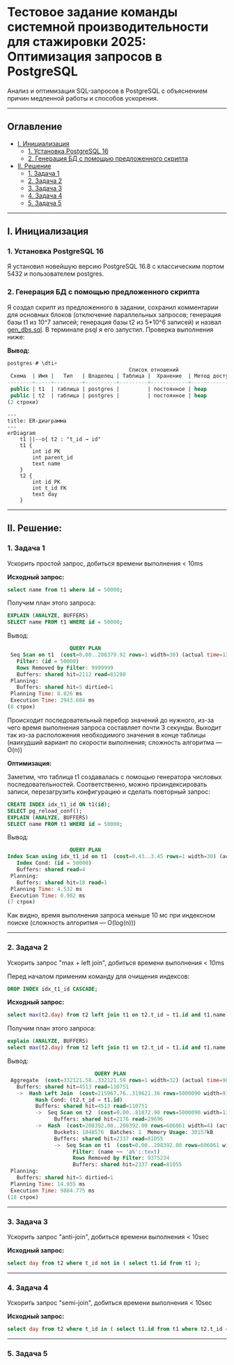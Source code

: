 # Тестовое задание команды системной производительности для стажировки 2025: Оптимизация запросов в PostgreSQL

Анализ и оптимизация SQL-запросов в PostgreSQL с объяснением причин медленной работы и способов ускорения.

---

## Оглавление

- [I. Инициализация](#i-ициализация)
  - [1. Установка PostgreSQL 16](#1-установка-postgresql-16)
  - [2. Генерация БД с помощью предложенного скрипта](#2-генерация-бд-с-помощью-предложенного-скрипта)
- [II. Решение](#ii-решение)
  - [1. Задача 1](#1-задача-1)
  - [2. Задача 2](#2-задача-2)
  - [3. Задача 3](#3-задача-3)
  - [4. Задача 4](#4-задача-4)
  - [5. Задача 5](#5-задача-5)

---

## I. Инициализация

### 1. Установка PostgreSQL 16

Я установил новейшую версию PostgreSQL 16.8 с классическим портом 5432 и пользователем postgres.

### 2. Генерация БД с помощью предложенного скрипта

Я создал скрипт из предложенного в задании, сохранил комментарии для основных блоков (отключение параллельных запросов; генерация базы t1 из 10^7 записей; генерация базы t2 из 5*10^6 записей) и назвал [gen_dbs.sql](gen_dbs.sql). 
В терминале psql я его запустил. Проверка выполнения ниже:

**Вывод:**

```sql
postgres-# \dti+
                                       Список отношений
 Схема  | Имя |   Тип   | Владелец | Таблица |  Хранение  | Метод доступа | Размер | Описание
--------+-----+---------+----------+---------+------------+---------------+--------+----------
 public | t1  | таблица | postgres |         | постоянное | heap          | 652 MB |
 public | t2  | таблица | postgres |         | постоянное | heap          | 249 MB |
(2 строки)
```

```mermaid
---
title: ER-диаграмма
---
erDiagram
    t1 ||--o{ t2 : "t_id → id"
    t1 {
        int id PK
        int parent_id
        text name
    }
    t2 {
        int id PK
        int t_id FK
        text day
    }
```

---

## II. Решение:

### 1. Задача 1

Ускорить простой запроc, добиться времени выполнения < 10ms

**Исходный запрос:**

``` sql
select name from t1 where id = 50000;
```
Получим план этого запроса:

``` sql
EXPLAIN (ANALYZE, BUFFERS)
SELECT name FROM t1 WHERE id = 50000;
```

Вывод:

```sql
                    QUERY PLAN
 Seq Scan on t1  (cost=0.00..208379.92 rows=1 width=30) (actual time=13.877..2941.615 rows=1 loops=1)
   Filter: (id = 50000)
   Rows Removed by Filter: 9999999
   Buffers: shared hit=2112 read=81280
 Planning:
   Buffers: shared hit=5 dirtied=1
 Planning Time: 8.826 ms
 Execution Time: 2943.684 ms
(8 строк)
```

Происходит последовательный перебор значений до нужного, из-за чего время выполнения запроса составляет почти 3 секунды. Выходит так из-за расположения необходимого значения в конце таблицы (наихудший вариант по скорости выполнения; сложность алгоритма — O(n))

**Оптимизация:**

Заметим, что таблица t1 создавалась с помощью генератора числовых последовательностей. Соответственно, можно проиндексировать записи, перезагрузить конфигурацию и сделать повторный запрос:

```sql
CREATE INDEX idx_t1_id ON t1(id);
SELECT pg_reload_conf();
EXPLAIN (ANALYZE, BUFFERS)
SELECT name FROM t1 WHERE id = 50000;
```

Вывод:

```sql
                    QUERY PLAN
Index Scan using idx_t1_id on t1  (cost=0.43..3.45 rows=1 width=30) (actual time=0.524..0.528 rows=1 loops=1)
   Index Cond: (id = 50000)
   Buffers: shared read=4
 Planning:
   Buffers: shared hit=18 read=1
 Planning Time: 4.532 ms
 Execution Time: 0.982 ms
(7 строк)
```
Как видно, время выполнения запроса меньше 10 мс при индексном поиске (сложность алгоритмя — O(log(n)))

---

### 2. Задача 2

Ускорить запрос "max + left join", добиться времени выполнения < 10ms

Перед началом применим команду для очищения индексов:

```sql
DROP INDEX idx_t1_id CASCADE;
```

**Исходный запрос:**

``` sql
select max(t2.day) from t2 left join t1 on t2.t_id = t1.id and t1.name like 'a%';
```
Получим план этого запроса:

``` sql
explain (ANALYZE, BUFFERS)
select max(t2.day) from t2 left join t1 on t2.t_id = t1.id and t1.name like 'a%';
```

Вывод:

```sql
                            QUERY PLAN
 Aggregate  (cost=332121.58..332121.59 rows=1 width=32) (actual time=9880.463..9880.465 rows=1 loops=1)
   Buffers: shared hit=4513 read=110751
   ->  Hash Left Join  (cost=215967.76..319621.36 rows=5000090 width=9) (actual time=3367.583..6890.569 rows=5000000 loops=1)
         Hash Cond: (t2.t_id = t1.id)
         Buffers: shared hit=4513 read=110751
         ->  Seq Scan on t2  (cost=0.00..81872.90 rows=5000090 width=13) (actual time=1.099..920.136 rows=5000000 loops=1)
               Buffers: shared hit=2176 read=29696
         ->  Hash  (cost=208392.00..208392.00 rows=606061 width=4) (actual time=3362.394..3362.395 rows=624766 loops=1)
               Buckets: 1048576  Batches: 1  Memory Usage: 30157kB
               Buffers: shared hit=2337 read=81055
               ->  Seq Scan on t1  (cost=0.00..208392.00 rows=606061 width=4) (actual time=0.138..3067.305 rows=624766 loops=1)
                     Filter: (name ~~ 'a%'::text)
                     Rows Removed by Filter: 9375234
                     Buffers: shared hit=2337 read=81055
 Planning:
   Buffers: shared hit=5 dirtied=1
 Planning Time: 14.855 ms
 Execution Time: 9884.775 ms
(18 строк)
```

---

### 3. Задача 3

Ускорить запрос "anti-join", добиться времени выполнения < 10sec

**Исходный запрос:**

``` sql
select day from t2 where t_id not in ( select t1.id from t1 );
```

---

### 4. Задача 4

Ускорить запрос "semi-join", добиться времени выполнения < 10sec

**Исходный запрос:**

``` sql
select day from t2 where t_id in ( select t1.id from t1 where t2.t_id = t1.id) and day > to_char(date_trunc('day',now()- '1 months'::interval),'yyyymmdd');
```

---

### 5. Задача 5